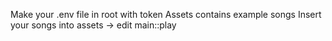 Make your .env file in root with token
Assets contains example songs
Insert your songs into assets -> edit main::play
